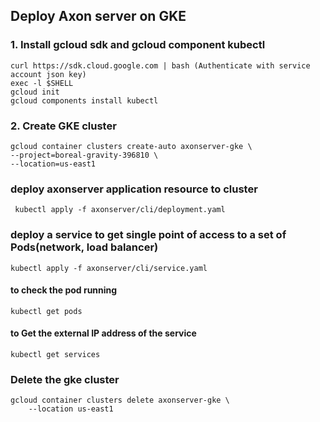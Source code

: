 ## Deploy Axon server on GKE

### 1. Install gcloud sdk and gcloud component kubectl
```
curl https://sdk.cloud.google.com | bash (Authenticate with service account json key)
exec -l $SHELL
gcloud init
gcloud components install kubectl
```

### 2. Create GKE cluster
```
gcloud container clusters create-auto axonserver-gke \
--project=boreal-gravity-396810 \
--location=us-east1
```

### deploy axonserver application resource to cluster
```
 kubectl apply -f axonserver/cli/deployment.yaml

```

### deploy a service to get single point of access to a set of Pods(network, load balancer)
```
kubectl apply -f axonserver/cli/service.yaml
```

#### to check the pod running
```
kubectl get pods
```
#### to Get the external IP address of the service
```
kubectl get services
```

### Delete the gke cluster
```
gcloud container clusters delete axonserver-gke \
    --location us-east1
```